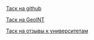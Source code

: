 [Таск на github](./git.md)

[Таск на GeoINT](./geo.md)

[Таск на отзывы к университетам](./reviews.md)
